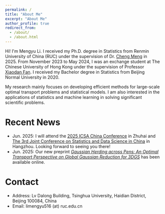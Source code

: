 ```yaml
---
permalink: /
title: "About Me"
excerpt: "About Me"
author_profile: true
redirect_from: 
  - /about/
  - /about.html
---
```


Hi! I'm Mengyu Li. I received my Ph.D. degree in Statistics from Renmin University of China (RUC) under the supervision of Dr. [Cheng Meng](http://isbd.ruc.edu.cn/sztd/c8798bd759634ad984964a646fb8c25d.htm) in 2025. From November 2023 to May 2024, I was an exchange student at The Chinese University of Hong Kong under the supervision of Professor [Xiaodan Fan](https://www.sta.cuhk.edu.hk/peoples/xfan/). I received my Bachelor degree in Statistics from Beijing Normal University in 2020. 

My research mainly focuses on developing efficient methods for large-scale optimal transport problems and statistical models. I am also interested in the applications of statistics and machine learning in solving significant scientific problems.

Recent News
======
* Jun. 2025: I will attend the [2025 ICSA China Conference](https://china2025.icsa.org/) in Zhuhai and [The 3rd Joint Conference on Statistics and Data Science in China](https://www.jconf-sds.com/) in Hangzhou. Looking forward to seeing you there!
* Jun. 2025: Our new preprint [*Gaussian Herding across Pens: An Optimal Transport Perspective on Global Gaussian Reduction for 3DGS*](https://arxiv.org/abs/2506.09534) has been available online.

Contact
======
* Address: Lv Dalong Building, Tsinghua University, Haidian District, Beijing 100084, China
* Email: limengyu516 (at) ruc.edu.cn
